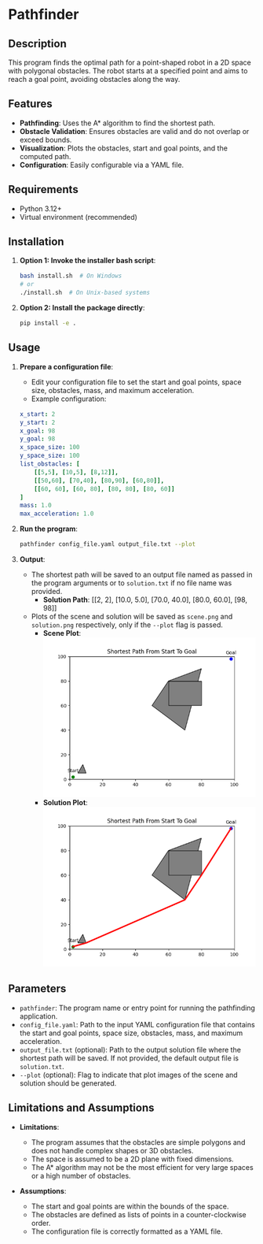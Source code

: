 # Pathfinder

## Description
This program finds the optimal path for a point-shaped robot in a 2D space with polygonal obstacles. The robot starts at a specified point and aims to reach a goal point, avoiding obstacles along the way.

## Features
- **Pathfinding**: Uses the A* algorithm to find the shortest path.
- **Obstacle Validation**: Ensures obstacles are valid and do not overlap or exceed bounds.
- **Visualization**: Plots the obstacles, start and goal points, and the computed path.
- **Configuration**: Easily configurable via a YAML file.

## Requirements
- Python 3.12+
- Virtual environment (recommended)

## Installation
1. **Option 1: Invoke the installer bash script**:
    ```bash
    bash install.sh  # On Windows
    # or
    ./install.sh  # On Unix-based systems
    ```

2. **Option 2: Install the package directly**:
    ```bash
    pip install -e .
    ```

## Usage
1. **Prepare a configuration file**:
    - Edit your configuration file to set the start and goal points, space size, obstacles, mass, and maximum acceleration.
    - Example configuration:
    
    ```yaml:tests/config.yaml
    x_start: 2
    y_start: 2
    x_goal: 98
    y_goal: 98
    x_space_size: 100
    y_space_size: 100
    list_obstacles: [
        [[5,5], [10,5], [8,12]],
        [[50,60], [70,40], [80,90], [60,80]],
        [[60, 60], [60, 80], [80, 80], [80, 60]]
    ]
    mass: 1.0
    max_acceleration: 1.0
    ```

2. **Run the program**:
    ```bash
    pathfinder config_file.yaml output_file.txt --plot
    ```

3. **Output**:
    - The shortest path will be saved to an output file named as passed in the program arguments or to `solution.txt` if no file name was provided.
        - **Solution Path**: [[2, 2], [10.0, 5.0], [70.0, 40.0], [80.0, 60.0], [98, 98]]
    - Plots of the scene and solution will be saved as `scene.png` and `solution.png` respectively, only if the `--plot` flag is passed.
        - **Scene Plot**:  
        ![Scene Plot](/example/scene.png)
        - **Solution Plot**:  
        ![Solution Plot](/example/solution.png)

## Parameters

- `pathfinder`: The program name or entry point for running the pathfinding application.
- `config_file.yaml`: Path to the input YAML configuration file that contains the start and goal points, space size, obstacles, mass, and maximum acceleration.
- `output_file.txt` (optional): Path to the output solution file where the shortest path will be saved. If not provided, the default output file is `solution.txt`.
- `--plot` (optional): Flag to indicate that plot images of the scene and solution should be generated.

## Limitations and Assumptions
- **Limitations**:
  - The program assumes that the obstacles are simple polygons and does not handle complex shapes or 3D obstacles.
  - The space is assumed to be a 2D plane with fixed dimensions.
  - The A* algorithm may not be the most efficient for very large spaces or a high number of obstacles.

- **Assumptions**:
  - The start and goal points are within the bounds of the space.
  - The obstacles are defined as lists of points in a counter-clockwise order.
  - The configuration file is correctly formatted as a YAML file.